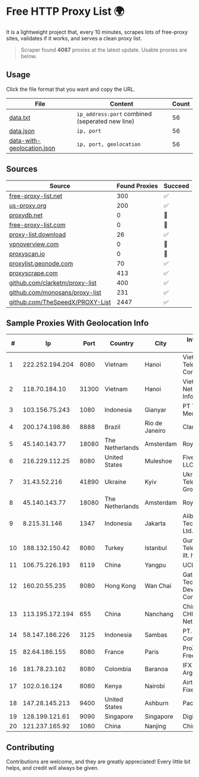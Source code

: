 
# Free HTTP Proxy List 🌍

It is a lightweight project that, every 10 minutes, scrapes lots of free-proxy sites, validates if it works, and serves a clean proxy list.


> Scraper found **4087** proxies at the latest update. Usable proxies are below.

## Usage

Click the file format that you want and copy the URL.


|File|Content|Count|
|----|-------|-----|
|[data.txt](https://raw.githubusercontent.com/themiralay/Proxy-List-World/master/data.txt)|`ip_address:port` combined (seperated new line)|56|
|[data.json](https://raw.githubusercontent.com/themiralay/Proxy-List-World/master/data.json)|`ip, port`|56|
|[data-with-geolocation.json](https://raw.githubusercontent.com/themiralay/Proxy-List-World/master/data-with-geolocation.json)|`ip, port, geolocation`|56|

## Sources

|Source|Found Proxies|Succeed|
|------|-------------|-------|
|[free-proxy-list.net](https://free-proxy-list.net)|300|✅|
|[us-proxy.org](https://www.us-proxy.org)|200|✅|
|[proxydb.net](http://proxydb.net)|0|🚫|
|[free-proxy-list.com](https://free-proxy-list.com/?page=&port=&type%5B%5D=http&type%5B%5D=https&up_time=0&search=Search)|0|🚫|
|[proxy-list.download](https://www.proxy-list.download/HTTP)|26|✅|
|[vpnoverview.com](https://vpnoverview.com/privacy/anonymous-browsing/free-proxy-servers)|0|🚫|
|[proxyscan.io](https://www.proxyscan.io)|0|🚫|
|[proxylist.geonode.com](https://proxylist.geonode.com/api/proxy-list?limit=300&page=1&sort_by=lastChecked&sort_type=desc&protocols=http,https)|70|✅|
|[proxyscrape.com](https://api.proxyscrape.com/v2/?request=displayproxies&protocol=http&timeout=10000&country=all&ssl=all&anonymity=all)|413|✅|
|[github.com/clarketm/proxy-list](https://raw.githubusercontent.com/clarketm/proxy-list/master/proxy-list-raw.txt)|400|✅|
|[github.com/monosans/proxy-list](https://raw.githubusercontent.com/monosans/proxy-list/main/proxies/http.txt)|231|✅|
|[github.com/TheSpeedX/PROXY-List](https://raw.githubusercontent.com/TheSpeedX/PROXY-List/master/http.txt)|2447|✅|


## Sample Proxies With Geolocation Info

|#|Ip|Port|Country|City|Internet Service Provider|
|-|--|----|-------|----|-------------------------|
|1|222.252.194.204|8080|Vietnam|Hanoi|VietNam Post and Telecom Corporation|
|2|118.70.184.10|31300|Vietnam|Hanoi|Vietnam Internet Network Information Center|
|3|103.156.75.243|1080|Indonesia|Gianyar|PT Trika Global Media|
|4|200.174.198.86|8888|Brazil|Rio de Janeiro|Claro S.A|
|5|45.140.143.77|18080|The Netherlands|Amsterdam|RoyaleHosting BV|
|6|216.229.112.25|8080|United States|Muleshoe|Five Area Systems, LLC|
|7|31.43.52.216|41890|Ukraine|Kyiv|Ukrainian Telecommunication Group LLC|
|8|45.140.143.77|18080|The Netherlands|Amsterdam|RoyaleHosting BV|
|9|8.215.31.146|1347|Indonesia|Jakarta|Alibaba (US) Technology Co., Ltd.|
|10|188.132.150.42|8080|Turkey|Istanbul|Guneydogu Telekom int.bil. ve ilt. hiz. tic. ltd. sti.|
|11|106.75.226.193|8119|China|Yangpu|UCLOUD|
|12|160.20.55.235|8080|Hong Kong|Wan Chai|Gateway Technology Development Company Limited|
|13|113.195.172.194|655|China|Nanchang|China Unicom CHINA169 Network|
|14|58.147.186.226|3125|Indonesia|Sambas|PT. Transhybrid Communication|
|15|82.64.186.155|8080|France|Paris|ProXad network / Free SA|
|16|181.78.23.162|8080|Colombia|Baranoa|IFX Networks Argentina S.R.L|
|17|102.0.16.124|8080|Kenya|Nairobi|Airtel KE Mobile & Fixed Internet|
|18|147.28.145.213|9400|United States|Ashburn|Packet Host, Inc.|
|19|128.199.121.61|9090|Singapore|Singapore|DigitalOcean, LLC|
|20|121.237.165.92|1080|China|Nanjing|Chinanet|



## Contributing

Contributions are welcome, and they are greatly appreciated! Every
little bit helps, and credit will always be given.

